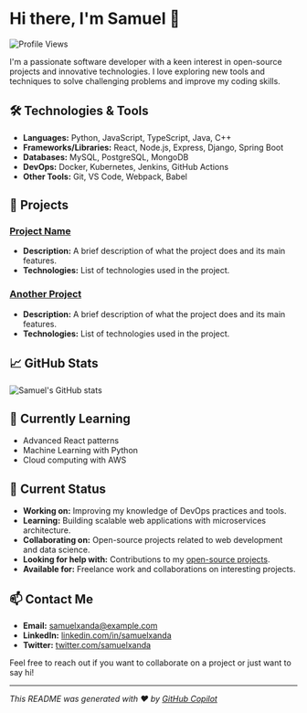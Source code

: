 # Hi there, I'm Samuel 👋

![Profile Views](https://komarev.com/ghpvc/?username=samuelxanda&color=blue)

I'm a passionate software developer with a keen interest in open-source projects and innovative technologies. I love exploring new tools and techniques to solve challenging problems and improve my coding skills.

## 🛠️ Technologies & Tools

- **Languages:** Python, JavaScript, TypeScript, Java, C++
- **Frameworks/Libraries:** React, Node.js, Express, Django, Spring Boot
- **Databases:** MySQL, PostgreSQL, MongoDB
- **DevOps:** Docker, Kubernetes, Jenkins, GitHub Actions
- **Other Tools:** Git, VS Code, Webpack, Babel

## 🚀 Projects

### [Project Name](https://github.com/samuelxanda/project-name)
- **Description:** A brief description of what the project does and its main features.
- **Technologies:** List of technologies used in the project.

### [Another Project](https://github.com/samuelxanda/another-project)
- **Description:** A brief description of what the project does and its main features.
- **Technologies:** List of technologies used in the project.

## 📈 GitHub Stats

![Samuel's GitHub stats](https://github-readme-stats.vercel.app/api?username=samuelxanda&show_icons=true&theme=radical)

## 🌱 Currently Learning

- Advanced React patterns
- Machine Learning with Python
- Cloud computing with AWS

## 🔄 Current Status

- **Working on:** Improving my knowledge of DevOps practices and tools.
- **Learning:** Building scalable web applications with microservices architecture.
- **Collaborating on:** Open-source projects related to web development and data science.
- **Looking for help with:** Contributions to my [open-source projects](https://github.com/samuelxanda).
- **Available for:** Freelance work and collaborations on interesting projects.

## 📫 Contact Me

- **Email:** [samuelxanda@example.com](mailto:samuelxanda@example.com)
- **LinkedIn:** [linkedin.com/in/samuelxanda](https://linkedin.com/in/samuelxanda)
- **Twitter:** [twitter.com/samuelxanda](https://twitter.com/samuelxanda)

Feel free to reach out if you want to collaborate on a project or just want to say hi!

---

*This README was generated with ❤️ by [GitHub Copilot](https://github.com/features/copilot)*
